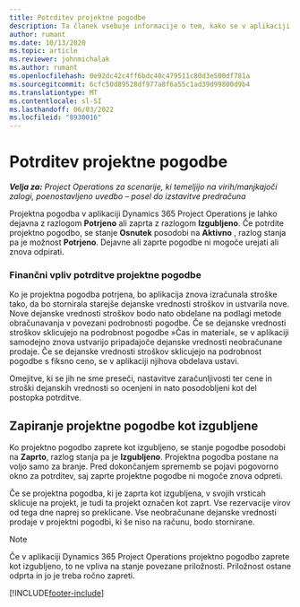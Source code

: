```yaml
---
title: Potrditev projektne pogodbe
description: Ta članek vsebuje informacije o tem, kako se v aplikaciji Project Operations potrdi pogodbo.
author: rumant
ms.date: 10/13/2020
ms.topic: article
ms.reviewer: johnmichalak
ms.author: rumant
ms.openlocfilehash: 0e92dc42c4ff6bdc40c479511c80d3e500df781a
ms.sourcegitcommit: 6cfc50d89528df977a8f6a55c1ad39d99800d9b4
ms.translationtype: MT
ms.contentlocale: sl-SI
ms.lasthandoff: 06/03/2022
ms.locfileid: "8930016"
---
```

# <a name="confirm-a-project-contract"></a>Potrditev projektne pogodbe

_**Velja za:** Project Operations za scenarije, ki temeljijo na virih/manjkajoči zalogi, poenostavljeno uvedbo – posel do izstavitve predračuna_

Projektna pogodba v aplikaciji Dynamics 365 Project Operations je lahko dejavna z razlogom **Potrjeno** ali zaprta z razlogom **Izgubljeno**. Če potrdite projektno pogodbo, se stanje **Osnutek** posodobi na **Aktivno** , razlog stanja pa je možnost **Potrjeno**. Dejavne ali zaprte pogodbe ni mogoče urejati ali znova odpirati. 

### <a name="financial-impact-of-confirming-a-project-contract"></a>Finančni vpliv potrditve projektne pogodbe

Ko je projektna pogodba potrjena, bo aplikacija znova izračunala stroške tako, da bo stornirala starejše dejanske vrednosti stroškov in ustvarila nove. Nove dejanske vrednosti stroškov bodo nato obdelane na podlagi metode obračunavanja v povezani podrobnosti pogodbe. Če se dejanske vrednosti stroškov sklicujejo na podrobnost pogodbe »Čas in material«, se v aplikaciji samodejno znova ustvarijo pripadajoče dejanske vrednosti neobračunane prodaje. Če se dejanske vrednosti stroškov sklicujejo na podrobnost pogodbe s fiksno ceno, se v aplikaciji njihova obdelava ustavi.

Omejitve, ki se jih ne sme preseči, nastavitve zaračunljivosti ter cene in stroški dejanskih vrednosti so ocenjeni in nato posodobljeni kot del postopka potrditve.

## <a name="close-a-project-contract-as-lost"></a>Zapiranje projektne pogodbe kot izgubljene

Ko projektno pogodbo zaprete kot izgubljeno, se stanje pogodbe posodobi na **Zaprto**, razlog stanja pa je **Izgubljeno**. Projektna pogodba postane na voljo samo za branje. Pred dokončanjem sprememb se pojavi pogovorno okno za potrditev, saj zaprte projektne pogodbe ni mogoče znova odpreti.

Če se projektna pogodba, ki je zaprta kot izgubljena, v svojih vrsticah sklicuje na projekt, je tudi ta projekt označen kot zaprt. Vse rezervacije virov od tega dne naprej so preklicane. Vse neobračunane dejanske vrednosti prodaje v projektni pogodbi, ki še niso na računu, bodo stornirane.

> [!NOTE]
> Če v aplikaciji Dynamics 365 Project Operations projektno pogodbo zaprete kot izgubljeno, to ne vpliva na stanje povezane priložnosti. Priložnost ostane odprta in jo je treba ročno zapreti.


[!INCLUDE[footer-include](../../includes/footer-banner.md)]